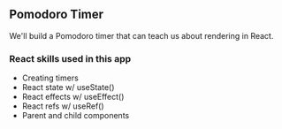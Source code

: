 ## Pomodoro Timer

We'll build a Pomodoro timer that can teach us about rendering in React.

### React skills used in this app

- Creating timers
- React state w/ useState()
- React effects w/ useEffect()
- React refs w/ useRef()
- Parent and child components
